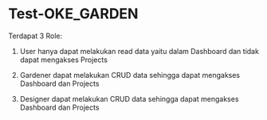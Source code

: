# Test-OKE_GARDEN

Terdapat 3 Role:


1. User hanya dapat melakukan read data yaitu dalam Dashboard dan tidak dapat mengakses Projects


2. Gardener dapat melakukan CRUD data sehingga dapat mengakses Dashboard dan Projects


3. Designer dapat melakukan CRUD data sehingga dapat mengakses Dashboard dan Projects
